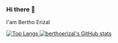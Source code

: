 ### Hi there 👋
I'am Bertho Erizal

[
![Top Langs](https://github-readme-stats.vercel.app/api/top-langs/?username=berthoerizal&langs_count=8)
![berthoerizal's GitHub stats](https://github-readme-stats.vercel.app/api?username=berthoerizal&show_icons=true&theme=dracula)
](https://github.com/berthoerizal/github-readme-stats)


